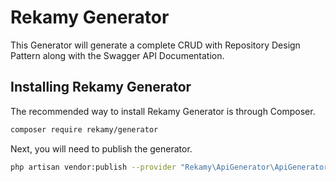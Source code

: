 Rekamy Generator
================

This Generator will generate a complete CRUD with Repository Design Pattern along with the Swagger API Documentation.

## Installing Rekamy Generator

The recommended way to install Rekamy Generator is through Composer.

```bash
composer require rekamy/generator
```

Next, you will need to publish the generator.

```bash
php artisan vendor:publish --provider "Rekamy\ApiGenerator\ApiGeneratorServiceProvider"
```